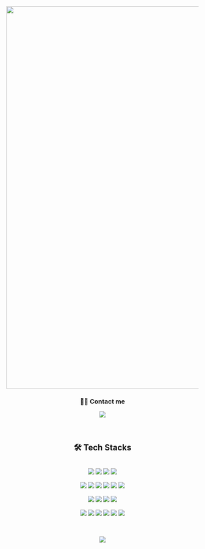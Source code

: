 <div align= "center">
    <img src="https://capsule-render.vercel.app/api?type=waving&color=0:d4e3fe,100:53d5fd&height=250&text=Hee%20JI's%20Github&fontColor=ffffff&fontSize=50" 
    width="1000"  />
</div>

<div align= "center">
    <h3> 🧑‍💻 Contact me </h3>
    <div align= "center"> <a href=mailto:piglet517hj@gmail.com> <img src="https://img.shields.io/badge/Gmail-EA4335?style=for-the-badge&logo=Gmail&logoColor=white&link=mailto:piglet517hj@gmail.com"> </a>
	</div>  
</div>
<br>
<br>      
<!--내용 부분-->
    <div align= "center">
    <h2> 🛠️ Tech Stacks </h2> <br>
<div align="center">
	<img src="https://img.shields.io/badge/python-%233776AB.svg?&style=for-the-badge&logo=python&logoColor=white" />
	<img src="https://img.shields.io/badge/fastapi-%23009688.svg?&style=for-the-badge&logo=fastapi&logoColor=white" />
	<img src="https://img.shields.io/badge/microsoft%20sql%20server-%23CC2927.svg?&style=for-the-badge&logo=microsoft%20sql%20server&logoColor=white" />
	<img src="https://img.shields.io/badge/supabase-%233ECF8E.svg?&style=for-the-badge&logo=supabase&logoColor=white" />
</div>
<br>
<div align="center">
	<img src="https://img.shields.io/badge/pandas-%23150458.svg?&style=for-the-badge&logo=pandas&logoColor=white" />
 	<img src="https://img.shields.io/badge/numpy-%23013243.svg?&style=for-the-badge&logo=numpy&logoColor=white" />
  	<img src="https://img.shields.io/badge/opencv-%235C3EE8.svg?&style=for-the-badge&logo=opencv&logoColor=white" />
	<img src="https://img.shields.io/badge/tensorflow-%23FF6F00.svg?&style=for-the-badge&logo=tensorflow&logoColor=white" />
 	<img src="https://img.shields.io/badge/keras-%23D00000.svg?&style=for-the-badge&logo=keras&logoColor=white" />
  	<img src="https://img.shields.io/badge/pytorch-%23EE4C2C.svg?&style=for-the-badge&logo=pytorch&logoColor=white" />
</div>
<br>
<div align="center">
	<img src="https://img.shields.io/badge/html5-%23E34F26.svg?&style=for-the-badge&logo=html5&logoColor=white" />
 	<img src="https://img.shields.io/badge/css3-%231572B6.svg?&style=for-the-badge&logo=css3&logoColor=white" />
  	<img src="https://img.shields.io/badge/javascript-%23F7DF1E.svg?&style=for-the-badge&logo=javascript&logoColor=black" />
   	<img src="https://img.shields.io/badge/react-%2361DAFB.svg?&style=for-the-badge&logo=react&logoColor=black" />
</div>
<br>
<div align="center">
	<img src="https://img.shields.io/badge/github-%23181717.svg?&style=for-the-badge&logo=github&logoColor=white" />
	<img src="https://img.shields.io/badge/notion-%23000000.svg?&style=for-the-badge&logo=notion&logoColor=white" />
	<img src="https://img.shields.io/badge/discord-%237289DA.svg?&style=for-the-badge&logo=discord&logoColor=white" />
	<img src="https://img.shields.io/badge/slack-%234A154B.svg?&style=for-the-badge&logo=slack&logoColor=white" />
	<img src="https://img.shields.io/badge/vercel-%23000000.svg?&style=for-the-badge&logo=vercel&logoColor=white" />
	<img src="https://img.shields.io/badge/netlify-%2300C7B7.svg?&style=for-the-badge&logo=netlify&logoColor=white" />
</div>

<br>
<br>
<br>
<div align= "center">
	<img src="https://github-readme-stats.vercel.app/api/top-langs/?username=hzzz15&layout=compact&bg_color=180,000000,&title_color=000000&text_color=000000"/>
</div> 
</div>

